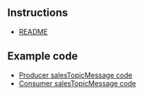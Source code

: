 ## Instructions

- [README](https://git.homeoffice.anfcorp.com/integration-modernization/di.es.service.spring.jsonschema/-/blob/master/README.md)

## Example code

- [Producer salesTopicMessage code](https://git.homeoffice.anfcorp.com/integration-modernization/di.es.sample.producer.spring.jsonschema)
- [Consumer salesTopicMessage code](https://git.homeoffice.anfcorp.com/integration-modernization/di.es.sample.consumer.spring.jsonschema)
